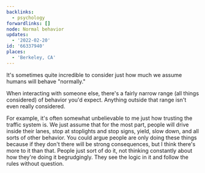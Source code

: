 ```yaml
---
backlinks:
  - psychology
forwardlinks: []
node: Normal behavior
updates:
  - '2022-02-20'
id: '66337940'
places:
  - 'Berkeley, CA'
---
```

It's sometimes quite incredible to consider just how much we assume humans will behave "normally." 

When interacting with someone else, there's a fairly narrow range (all things considered) of behavior you'd expect. Anything outside that range isn't even really considered. 

For example, it's often somewhat unbelievable to me just how trusting the traffic system is. We just assume that for the most part, people will drive inside their lanes, stop at stoplights and stop signs, yield, slow down, and all sorts of other behavior. You could argue people are only doing these things because if they don't there will be strong consequences, but I think there's more to it than that. People just sort of do it, not thinking constantly about how they're doing it begrudgingly. They see the logic in it and follow the rules without question. 

